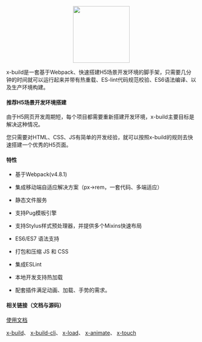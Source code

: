 <p align="center"><img src="https://github.com/codexu/_images/blob/master/x-logo/logo.png?raw=true" width="150px"></p>

x-build是一套基于Webpack、快速搭建H5场景开发环境的脚手架，只需要几分钟的时间就可以运行起来并带有热重载、ES-lint代码规范校验、ES6语法编译、以及生产环境构建。

#### 推荐H5场景开发环境搭建

由于H5网页开发周期短，每个项目都需要重新搭建开发环境，x-build主要目标是解决这种情况。

您只需要对HTML、CSS、JS有简单的开发经验，就可以按照x-build的规则去快速搭建一个优秀的H5页面。


#### 特性

- 基于Webpack(v4.8.1)

- 集成移动端自适应解决方案（px->rem，一套代码、多端适应）

- 静态文件服务

- 支持Pug模板引擎

- 支持Stylus样式预处理器，并提供多个Mixins快速布局

- ES6/ES7 语法支持

- 打包和压缩 JS 和 CSS

- 集成ESLint

- 本地开发支持热加载

- 配套插件满足动画、加载、手势的需求。

#### 相关链接（文档与源码）

[使用文档](https://codexu.github.io/)

[x-build](https://github.com/codexu/x-build)、
[x-build-cli](https://github.com/codexu/x-build-cli)、
[x-load](https://github.com/codexu/x-load)、
[x-animate](https://github.com/codexu/x-animate)、
[x-touch](https://github.com/codexu/x-touch)